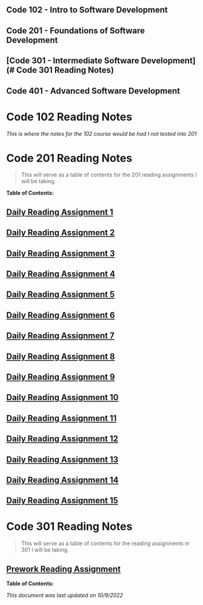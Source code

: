 ## Code 102 - Intro to Software Development
## Code 201 - Foundations of Software Development
## [Code 301 - Intermediate Software Development](# Code 301 Reading Notes)
## Code 401 - Advanced Software Development

# Code 102 Reading Notes

_This is where the notes for the 102 course would be had I not tested into 201_

# Code 201 Reading Notes

> This will serve as a table of contents for the 201 reading assignments I will be taking.

**Table of Contents:**

## [Daily Reading Assignment 1](https://tm-lbenson.github.io/reading-notes/201-notes/read-01)

## [Daily Reading Assignment 2](https://tm-lbenson.github.io/reading-notes/201-notes/read-02)

## [Daily Reading Assignment 3](https://tm-lbenson.github.io/reading-notes/201-notes/read-03)

## [Daily Reading Assignment 4](https://tm-lbenson.github.io/reading-notes/201-notes/read-04)

## [Daily Reading Assignment 5](https://tm-lbenson.github.io/reading-notes/201-notes/read-05)

## [Daily Reading Assignment 6](https://tm-lbenson.github.io/reading-notes/201-notes/read-06)

## [Daily Reading Assignment 7](https://tm-lbenson.github.io/reading-notes/201-notes/read-07)

## [Daily Reading Assignment 8](https://tm-lbenson.github.io/reading-notes/201-notes/read-08)

## [Daily Reading Assignment 9](https://tm-lbenson.github.io/reading-notes/201-notes/read-09)

## [Daily Reading Assignment 10](https://tm-lbenson.github.io/reading-notes/201-notes/read-10)

## [Daily Reading Assignment 11](https://tm-lbenson.github.io/reading-notes/201-notes/read-11)

## [Daily Reading Assignment 12](https://tm-lbenson.github.io/reading-notes/201-notes/read-12)

## [Daily Reading Assignment 13](https://tm-lbenson.github.io/reading-notes/201-notes/read-13)

## [Daily Reading Assignment 14](https://tm-lbenson.github.io/reading-notes/201-notes/read-14)

## [Daily Reading Assignment 15](https://tm-lbenson.github.io/reading-notes/201-notes/read-15)

# Code 301 Reading Notes

> This will serve as a table of contents for the reading assignments in 301 I will be taking.

## [Prework Reading Assignment](https://tm-lbenson.github.io/reading-notes/301-notes/prework)

**Table of Contents:**

_This document was last updated on 10/9/2022_
